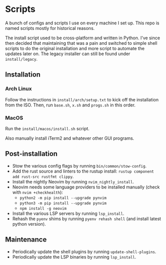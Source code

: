 # Scripts

A bunch of configs and scripts I use on every machine I set up. This repo is named scripts mostly for historical reasons.

The install script used to be cross-platform and written in Python. I've since then decided that maintaining that was a
pain and switched to simple shell scripts to do the original installation and more script to automate the updates later on.
The legacy installer can still be found under `install/legacy`.

## Installation

### Arch Linux

Follow the instructions in `install/arch/setup.txt` to kick off the installation from the ISO.
Then, run `base.sh`, `x.sh` and `progs.sh` in this order.

### MacOS

Run the `install/macos/install.sh` script.

Also manually install iTerm2 and whatever other GUI programs.

## Post-installation

- Stow the various config flags by running `bin/common/stow-config`.
- Add the rust source and linters to the rustup install: `rustup component add rust-src rustfmt clippy`.
- Install the nightly Neovim by running `nvim_nightly_install`.
- Neovim needs some language providers to be installed manually (check with `nvim +checkhealth`):
    - `python2 -m pip install --upgrade pynvim`
    - `python3 -m pip install --upgrade pynvim`
    - `npm install -g neovim`
- Install the various LSP servers by running `lsp_install`.
- Rehash the `pyenv` shims by running `pyenv rehash shell` (and install latest python version).

## Maintenance

- Periodically update the shell plugins by running `update-shell-plugins`.
- Periodically update the LSP binaries by running `lsp_install`.
